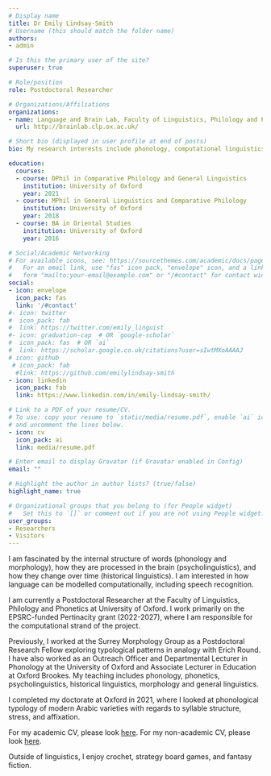 ```yaml
---
# Display name
title: Dr Emily Lindsay-Smith
# Username (this should match the folder name)
authors:
- admin

# Is this the primary user of the site?
superuser: true

# Role/position
role: Postdoctoral Researcher

# Organizations/Affiliations
organizations:
- name: Language and Brain Lab, Faculty of Linguistics, Philology and Phonetics, University of Oxford
  url: http://brainlab.clp.ox.ac.uk/

# Short bio (displayed in user profile at end of posts)
bio: My research interests include phonology, computational linguistics, psycholinguistics and Arabic linguistics.

education:
  courses:
  - course: DPhil in Comparative Philology and General Linguistics
    institution: University of Oxford
    year: 2021
  - course: MPhil in General Linguistics and Comparative Philology
    institution: University of Oxford
    year: 2018
  - course: BA in Oriental Studies
    institution: University of Oxford
    year: 2016

# Social/Academic Networking
# For available icons, see: https://sourcethemes.com/academic/docs/page-builder/#icons
#   For an email link, use "fas" icon pack, "envelope" icon, and a link in the
#   form "mailto:your-email@example.com" or "/#contact" for contact widget.
social:
- icon: envelope
  icon_pack: fas
  link: '/#contact'
#- icon: twitter
#  icon_pack: fab
#  link: https://twitter.com/emily_linguist
#- icon: graduation-cap  # OR `google-scholar`
#  icon_pack: fas  # OR `ai`
#  link: https://scholar.google.co.uk/citations?user=sIwtMXoAAAAJ
# icon: github
 # icon_pack: fab
  #link: https://github.com/emilylindsay-smith
- icon: linkedin
  icon_pack: fab
  link: https://www.linkedin.com/in/emily-lindsay-smith/

# Link to a PDF of your resume/CV.
# To use: copy your resume to `static/media/resume.pdf`, enable `ai` icons in `params.toml`, 
# and uncomment the lines below.
- icon: cv
  icon_pack: ai
  link: media/resume.pdf

# Enter email to display Gravatar (if Gravatar enabled in Config)
email: ""

# Highlight the author in author lists? (true/false)
highlight_name: true

# Organizational groups that you belong to (for People widget)
#   Set this to `[]` or comment out if you are not using People widget.
user_groups:
- Researchers
- Visitors
---
```


I am fascinated by the internal structure of words (phonology and morphology), how they are processed in the brain (psycholinguistics), and how they change over time (historical linguistics). I am interested in how language can be modelled computationally, including speech recognition.

I am currently a Postdoctoral Researcher at the Faculty of Linguistics, Philology and Phonetics at University of Oxford. I work primarily on the EPSRC-funded Pertinacity grant (2022-2027), where I am responsible for the computational strand of the project. 

Previously, I worked at the Surrey Morphology Group as a Postdoctoral Research Fellow exploring typological patterns in analogy with Erich Round. I have also worked as an Outreach Officer and Departmental Lecturer in Phonology at the University of Oxford and Associate Lecturer in Education at Oxford Brookes. My teaching includes phonology, phonetics, psycholinguistics, historical linguistics, morphology and general linguistics. 
 
I completed my doctorate at Oxford in 2021, where I looked at phonological typology of modern Arabic varieties with regards to syllable structure, stress, and affixation.

For my academic CV, please look [here](media/resume.pdf). For my non-academic CV, please look [here](media/EmilyLindsaySmith_CV.pdf).

Outside of linguistics, I enjoy crochet, strategy board games, and fantasy fiction. 
